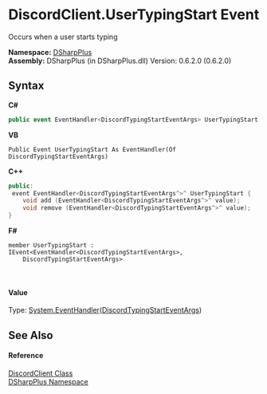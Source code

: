 # DiscordClient.UserTypingStart Event
 

Occurs when a user starts typing

**Namespace:**&nbsp;<a href="503971eb-de5e-a570-9922-de9500a9b1cc">DSharpPlus</a><br />**Assembly:**&nbsp;DSharpPlus (in DSharpPlus.dll) Version: 0.6.2.0 (0.6.2.0)

## Syntax

**C#**<br />
``` C#
public event EventHandler<DiscordTypingStartEventArgs> UserTypingStart
```

**VB**<br />
``` VB
Public Event UserTypingStart As EventHandler(Of DiscordTypingStartEventArgs)
```

**C++**<br />
``` C++
public:
 event EventHandler<DiscordTypingStartEventArgs^>^ UserTypingStart {
	void add (EventHandler<DiscordTypingStartEventArgs^>^ value);
	void remove (EventHandler<DiscordTypingStartEventArgs^>^ value);
}
```

**F#**<br />
``` F#
member UserTypingStart : IEvent<EventHandler<DiscordTypingStartEventArgs>,
    DiscordTypingStartEventArgs>

```

<br />

#### Value
Type: <a href="http://msdn2.microsoft.com/en-us/library/db0etb8x" target="_blank">System.EventHandler</a>(<a href="e9103adb-979e-f44a-72bb-9bd4f7a10404">DiscordTypingStartEventArgs</a>)

## See Also


#### Reference
<a href="8f8cbf24-03e9-53cc-389f-2ba10a699065">DiscordClient Class</a><br /><a href="503971eb-de5e-a570-9922-de9500a9b1cc">DSharpPlus Namespace</a><br />